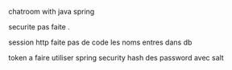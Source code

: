 chatroom with  java spring  

securite pas faite . 

session http faite 
pas de code 
les noms  entres dans db


token a faire 
utiliser spring security
hash des password avec salt

